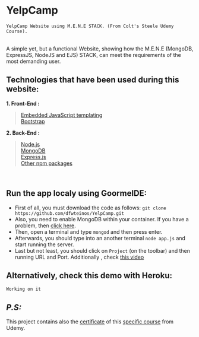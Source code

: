 # YelpCamp
```
YelpCamp Website using M.E.N.E STACK. (From Colt's Steele Udemy Course).  
```

</br>
A simple yet, but a functional Website, showing how the M.E.N.E (MongoDB, ExpressJS, NodeJS and EJS) STACK,  
can meet the requirements of the most demanding user.

</br>






## Technologies that have been used during this website:

**1. Front-End :**

> [Embedded JavaScript templating](https://ejs.co/)  
> [Bootstrap](https://getbootstrap.com/)

**2. Back-End :**

> [Node.js](https://nodejs.org/en/)  
> [MongoDB](https://www.mongodb.com/)  
> [Express.js](https://expressjs.com/)  
> [Other npm packages](https://github.com/dfwteinos/YelpCamp/blob/master/package.json)

</br>

## Run the app localy using GoormeIDE:

* First of all, you must download the code as follows: `git clone https://github.com/dfwteinos/YelpCamp.git `
* Also, you need to enable MongoDB within your container. If you have a problem, then [click here](https://help.goorm.io/en/goormide/18.faq/language-and-environment/how-to-install-mongodb).
* Then, open a terminal and type `mongod` and then press enter.
* Afterwards, you should type into an another terminal `node app.js` and start running the server.
* Last but not least, you should click on `Project` (on the toolbar) and then running URL and Port. Additionally , check [this video](https://www.youtube.com/watch?v=6CYTQm-6t9w)

## Alternatively, check this demo with Heroku:

`Working on it`


## _P.S:_ 

This project contains also the [certificate](https://github.com/dfwteinos/YelpCamp/blob/master/certificate.pdf) of this [specific course](https://www.udemy.com/course/the-web-developer-bootcamp/) from Udemy.
